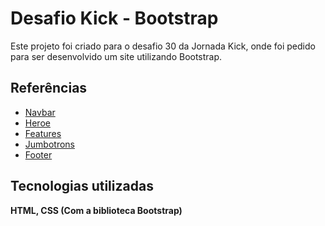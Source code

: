 
# Desafio Kick - Bootstrap

Este projeto foi criado para o desafio 30 da Jornada Kick, onde foi pedido para ser desenvolvido um site utilizando Bootstrap.


## Referências

 - [Navbar](https://getbootstrap.com/docs/5.3/examples/headers/)
 - [Heroe](https://getbootstrap.com/docs/5.3/examples/heroes/)
 - [Features](https://getbootstrap.com/docs/5.3/examples/features/)
- [Jumbotrons](https://getbootstrap.com/docs/5.3/examples/jumbotrons/)
- [Footer](https://getbootstrap.com/docs/5.3/examples/footers/)



## Tecnologias utilizadas

**HTML, CSS (Com a biblioteca Bootstrap)**

